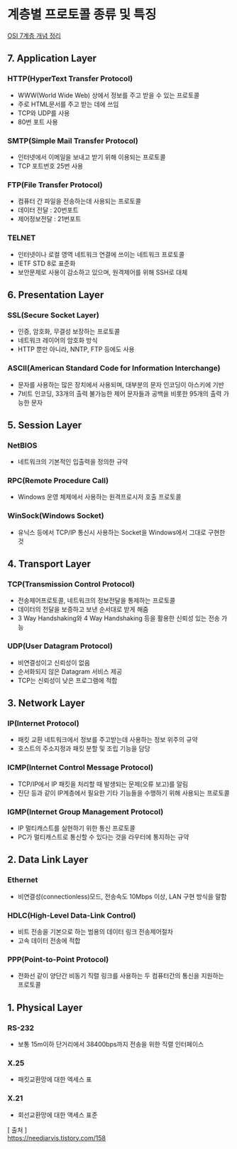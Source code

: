 
# 계층별 프로토콜 종류 및 특징

[OSI 7계층 개념 정리](https://github.com/YunSuJeong/BOOK/blob/main/network/%EB%AA%A8%EB%91%90%EC%9D%98%20%EB%84%A4%ED%8A%B8%EC%9B%8C%ED%81%AC(Network%20for%20everyone)/chap2.%20%EB%84%A4%ED%8A%B8%EC%9B%8C%ED%81%AC%20%EA%B8%B0%EB%B3%B8%EA%B7%9C%EC%B9%99.md)  

## 7. Application Layer 
### HTTP(HyperText Transfer Protocol)
  - WWW(World Wide Web) 상에서 정보를 주고 받을 수 있는 프로토콜  
  - 주로 HTML문서를 주고 받는 데에 쓰임  
  - TCP와 UDP를 사용  
  - 80번 포트 사용  
### SMTP(Simple Mail Transfer Protocol)
  - 인터넷에서 이메일을 보내고 받기 위해 이용되는 프로토콜  
  - TCP 포트번호 25번 사용  
### FTP(File Transfer Protocol)
  - 컴퓨터 간 파일을 전송하는데 사용되는 프로토콜  
  - 데이터 전달 : 20번포트  
  - 제어정보전달 : 21번포트  
### TELNET
  - 인터넷이나 로컬 영역 네트워크 연결에 쓰이는 네트워크 프로토콜  
  - IETF STD 8로 표준화  
  - 보안문제로 사용이 감소하고 있으며, 원격제어를 위해 SSH로 대체  

## 6. Presentation Layer
### SSL(Secure Socket Layer)
  - 인증, 암호화, 무결성 보장하는 프로토콜  
  - 네트워크 레이어의 암호화 방식  
  - HTTP 뿐만 아니라, NNTP, FTP 등에도 사용  
### ASCII(American Standard Code for Information Interchange)
  - 문자를 사용하는 많은 장치에서 사용되며, 대부분의 문자 인코딩이 아스키에 기반  
  - 7비트 인코딩, 33개의 출력 불가능한 제어 문자들과 공백을 비롯한 95개의 출력 가능한 문자  
    
## 5. Session Layer
### NetBIOS
  - 네트워크의 기본적인 입출력을 정의한 규약  
### RPC(Remote Procedure Call)
  - Windows 운영 체제에서 사용하는 원격프로시저 호출 프로토콜  
### WinSock(Windows Socket)
  - 유닉스 등에서 TCP/IP 통신시 사용하는 Socket을 Windows에서 그대로 구현한 것  
    
## 4. Transport Layer
### TCP(Transmission Control Protocol)
  - 전송제어프로토콜, 네트워크의 정보전달을 통제하는 프로토콜  
  - 데이터의 전달을 보증하고 보낸 순서대로 받게 해줌  
  - 3 Way Handshaking와 4 Way Handshaking 등을 활용한 신뢰성 있는 전송 가능  
### UDP(User Datagram Protocol)
  - 비연결성이고 신뢰성이 없음  
  -  순서화되지 않은 Datagram 서비스 제공  
  -  TCP는 신뢰성이 낮은 프로그램에 적합  
    
## 3. Network Layer
### IP(Internet Protocol)
  - 패킷 교환 네트워크에서 정보를 주고받는데 사용하는 정보 위주의 규약  
  - 호스트의 주소지정과 패킷 분할 및 조립 기능을 담당  
### ICMP(Internet Control Message Protocol)
  - TCP/IP에서 IP 패킷을 처리할 때 발생되는 문제(오류 보고)를 알림  
  - 진단 등과 같이 IP계층에서 필요한 기타 기능들을 수행하기 위해 사용되는 프로토콜  
### IGMP(Internet Group Management Protocol)
  - IP 멀티캐스트를 실현하기 위한 통신 프로토콜  
  - PC가 멀티캐스트로 통신할 수 있다는 것을 라우터에 통지하는 규약  

## 2. Data Link Layer
### Ethernet
  - 비연결성(connectionless)모드, 전송속도 10Mbps 이상, LAN 구현 방식을 말함  
### HDLC(High-Level Data-Link Control)
  - 비트 전송을 기본으로 하는 범용의 데이터 링크 전송제어절차  
  - 고속 데이터 전송에 적합  
### PPP(Point-to-Point Protocol)
  - 전화선 같이 양단간 비동기 직렬 링크를 사용하는 두 컴퓨터간의 통신을 지원하는 프로토콜  

## 1. Physical Layer
### RS-232
  - 보통 15m이하 단거리에서 38400bps까지 전송을 위한 직렬 인터페이스  
### X.25
  - 패킷교환망에 대한 엑세스 표  
### X.21
  - 회선교환망에 대한 액세스 표준  
  
[ 출처 ]   
https://needjarvis.tistory.com/158  
